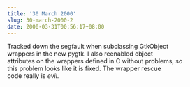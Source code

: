 ```yaml
---
title: '30 March 2000'
slug: 30-march-2000-2
date: 2000-03-31T00:56:17+08:00
---
```


Tracked down the segfault when subclassing GtkObject\
wrappers in the new pygtk. I also reenabled object\
attributes on the wrappers defined in C without problems, so\
this problem looks like it is fixed. The wrapper rescue\
code really is *evil*.
